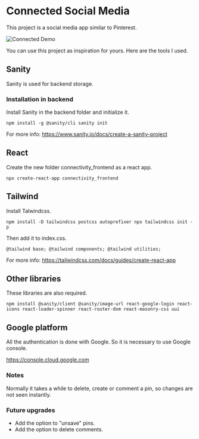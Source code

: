 # Connected Social Media

This project is a social media app similar to Pinterest.

![Connected Demo](https://user-images.githubusercontent.com/60159818/201227892-696aa222-c3dc-4026-9df0-432d5494ac90.JPG)

You can use this project as inspiration for yours. Here are the tools I used.

## Sanity

Sanity is used for backend storage.

### Installation in backend

Install Sanity in the backend folder and initialize it.

`
npm install -g @sanity/cli
sanity init
`

For more info: <https://www.sanity.io/docs/create-a-sanity-project>

## React

Create the new folder connectivity_frontend as a react app.

`
npx create-react-app connectivity_frontend
`

## Tailwind

Install Talwindcss.

`
npm install -D tailwindcss postcss autoprefixer
npx tailwindcss init -p
`

Then add it to index.css.

`
@tailwind base;
@tailwind components;
@tailwind utilities;
`

For more info: <https://tailwindcss.com/docs/guides/create-react-app>

## Other libraries

These libraries are also required.

`
npm install @sanity/client @sanity/image-url react-google-login react-icons react-loader-spinner react-router-dom react-masonry-css uui
`

## Google platform

All the authentication is done with Google. So it is necessary to use Google console.

<https://console.cloud.google.com>

### Notes

Normally it takes a while to delete, create or comment a pin, so changes are not seen instantly.

### Future upgrades

- Add the option to "unsave" pins.
- Add the option to delete comments.
